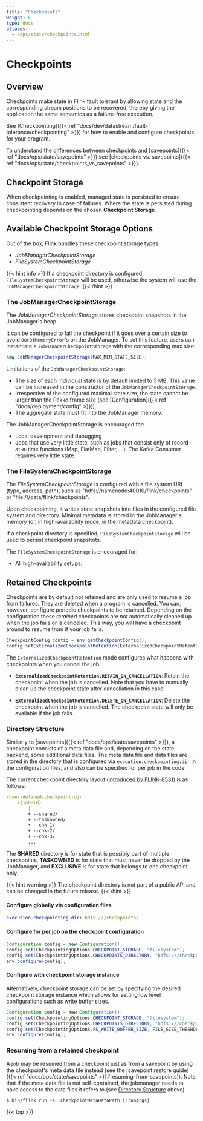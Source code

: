```yaml
---
title: "Checkpoints"
weight: 8
type: docs
aliases:
  - /ops/state/checkpoints.html
---
```

<!--
Licensed to the Apache Software Foundation (ASF) under one
or more contributor license agreements.  See the NOTICE file
distributed with this work for additional information
regarding copyright ownership.  The ASF licenses this file
to you under the Apache License, Version 2.0 (the
"License"); you may not use this file except in compliance
with the License.  You may obtain a copy of the License at

  http://www.apache.org/licenses/LICENSE-2.0

Unless required by applicable law or agreed to in writing,
software distributed under the License is distributed on an
"AS IS" BASIS, WITHOUT WARRANTIES OR CONDITIONS OF ANY
KIND, either express or implied.  See the License for the
specific language governing permissions and limitations
under the License.
-->

# Checkpoints

## Overview

Checkpoints make state in Flink fault tolerant by allowing state and the
corresponding stream positions to be recovered, thereby giving the application
the same semantics as a failure-free execution.

See [Checkpointing]({{< ref "docs/dev/datastream/fault-tolerance/checkpointing" >}}) for how to enable and
configure checkpoints for your program.

To understand the differences between checkpoints and [savepoints]({{< ref "docs/ops/state/savepoints" >}}) see [checkpoints vs. savepoints]({{< ref "docs/ops/state/checkpoints_vs_savepoints" >}}).

## Checkpoint Storage

When checkpointing is enabled, managed state is persisted to ensure consistent recovery in case of failures.
Where the state is persisted during checkpointing depends on the chosen **Checkpoint Storage**.

## Available Checkpoint Storage Options

Out of the box, Flink bundles these checkpoint storage types:

 - *JobManagerCheckpointStorage*
 - *FileSystemCheckpointStorage*

{{< hint info >}}
If a checkpoint directory is configured `FileSystemCheckpointStorage` will be used, otherwise the system will use the `JobManagerCheckpointStorage`.
{{< /hint >}}

### The JobManagerCheckpointStorage

The *JobManagerCheckpointStorage* stores checkpoint snapshots in the JobManager's heap.

It can be configured to fail the checkpoint if it goes over a certain size to avoid `OutOfMemoryError`'s on the JobManager. To set this feature, users can instantiate a `JobManagerCheckpointStorage` with the corresponding max size:

```java
new JobManagerCheckpointStorage(MAX_MEM_STATE_SIZE);
```

Limitations of the `JobManagerCheckpointStorage`:

  - The size of each individual state is by default limited to 5 MB. This value can be increased in the constructor of the `JobManagerCheckpointStorage`.
  - Irrespective of the configured maximal state size, the state cannot be larger than the Pekko frame size (see [Configuration]({{< ref "docs/deployment/config" >}})).
  - The aggregate state must fit into the JobManager memory.

The JobManagerCheckpointStorage is encouraged for:

  - Local development and debugging
  - Jobs that use very little state, such as jobs that consist only of record-at-a-time functions (Map, FlatMap, Filter, ...). The Kafka Consumer requires very little state.

### The FileSystemCheckpointStorage

The *FileSystemCheckpointStorage* is configured with a file system URL (type, address, path), such as "hdfs://namenode:40010/flink/checkpoints" or "file:///data/flink/checkpoints".

Upon checkpointing, it writes state snapshots into files in the configured file system and directory. Minimal metadata is stored in the JobManager's memory (or, in high-availability mode, in the metadata checkpoint).

If a checkpoint directory is specified, `FileSystemCheckpointStorage` will be used to persist checkpoint snapshots. 

The `FileSystemCheckpointStorage` is encouraged for:

  - All high-availability setups.


## Retained Checkpoints

Checkpoints are by default not retained and are only used to resume a
job from failures. They are deleted when a program is cancelled.
You can, however, configure periodic checkpoints to be retained.
Depending on the configuration these *retained* checkpoints are *not*
automatically cleaned up when the job fails or is canceled.
This way, you will have a checkpoint around to resume from if your job fails.

```java
CheckpointConfig config = env.getCheckpointConfig();
config.setExternalizedCheckpointRetention(ExternalizedCheckpointRetention.RETAIN_ON_CANCELLATION);
```

The `ExternalizedCheckpointRetention` mode configures what happens with checkpoints when you cancel the job:

- **`ExternalizedCheckpointRetention.RETAIN_ON_CANCELLATION`**: Retain the checkpoint when the job is cancelled. Note that you have to manually clean up the checkpoint state after cancellation in this case.

- **`ExternalizedCheckpointRetention.DELETE_ON_CANCELLATION`**: Delete the checkpoint when the job is cancelled. The checkpoint state will only be available if the job fails.

### Directory Structure

Similarly to [savepoints]({{< ref "docs/ops/state/savepoints" >}}), a checkpoint consists
of a meta data file and, depending on the state backend, some additional data
files. The meta data file and data files are stored in the directory that is
configured via `execution.checkpointing.dir` in the configuration files, 
and also can be specified for per job in the code.

The current checkpoint directory layout ([introduced by FLINK-8531](https://issues.apache.org/jira/browse/FLINK-8531)) is as follows:

```yaml
/user-defined-checkpoint-dir
    /{job-id}
        |
        + --shared/
        + --taskowned/
        + --chk-1/
        + --chk-2/
        + --chk-3/
        ...
```

The **SHARED** directory is for state that is possibly part of multiple checkpoints, **TASKOWNED** is for state that must never be dropped by the JobManager, and **EXCLUSIVE** is for state that belongs to one checkpoint only. 

{{< hint warning >}}
The checkpoint directory is not part of a public API and can be changed in the future release.
{{< /hint >}}

#### Configure globally via configuration files

```yaml
execution.checkpointing.dir: hdfs:///checkpoints/
```

#### Configure for per job on the checkpoint configuration

```java
Configuration config = new Configuration();
config.set(CheckpointingOptions.CHECKPOINT_STORAGE, "filesystem");
config.set(CheckpointingOptions.CHECKPOINTS_DIRECTORY, "hdfs:///checkpoints-data/");
env.configure(config);
```

#### Configure with checkpoint storage instance

Alternatively, checkpoint storage can be set by specifying the desired checkpoint storage instance which allows for setting low level configurations such as write buffer sizes. 

```java
Configuration config = new Configuration();
config.set(CheckpointingOptions.CHECKPOINT_STORAGE, "filesystem");
config.set(CheckpointingOptions.CHECKPOINTS_DIRECTORY, "hdfs:///checkpoints-data/");
config.set(CheckpointingOptions.FS_WRITE_BUFFER_SIZE, FILE_SIZE_THESHOLD);
env.configure(config);
```

### Resuming from a retained checkpoint

A job may be resumed from a checkpoint just as from a savepoint
by using the checkpoint's meta data file instead (see the
[savepoint restore guide]({{< ref "docs/ops/state/savepoints" >}}#resuming-from-savepoints)). Note that if the
meta data file is not self-contained, the jobmanager needs to have access to
the data files it refers to (see [Directory Structure](#directory-structure)
above).

```shell
$ bin/flink run -s :checkpointMetaDataPath [:runArgs]
```

{{< top >}}
